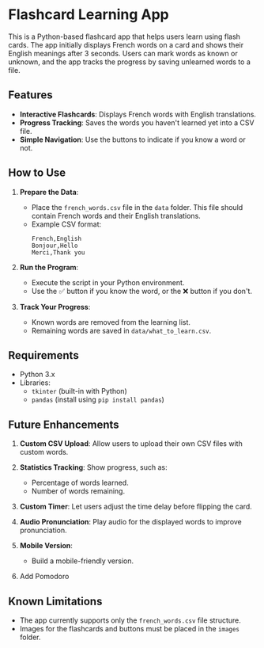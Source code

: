 # Flashcard Learning App

This is a Python-based flashcard app that helps users learn using flash cards. The app initially displays French words on a card and shows their English meanings after 3 seconds. Users can mark words as known or unknown, and the app tracks the progress by saving unlearned words to a file.

## Features

- **Interactive Flashcards**: Displays French words with English translations.
- **Progress Tracking**: Saves the words you haven't learned yet into a CSV file.
- **Simple Navigation**: Use the buttons to indicate if you know a word or not.

## How to Use

1. **Prepare the Data**:
   - Place the `french_words.csv` file in the `data` folder. This file should contain French words and their English translations.
   - Example CSV format:
     ```csv
     French,English
     Bonjour,Hello
     Merci,Thank you
     ```
2. **Run the Program**:
   - Execute the script in your Python environment.
   - Use the ✅ button if you know the word, or the ❌ button if you don't.

3. **Track Your Progress**:
   - Known words are removed from the learning list.
   - Remaining words are saved in `data/what_to_learn.csv`.

## Requirements

- Python 3.x
- Libraries:
  - `tkinter` (built-in with Python)
  - `pandas` (install using `pip install pandas`)

## Future Enhancements

1. **Custom CSV Upload**: Allow users to upload their own CSV files with custom words.

2. **Statistics Tracking**: Show progress, such as:
   - Percentage of words learned.
   - Number of words remaining.

3. **Custom Timer**: Let users adjust the time delay before flipping the card.

4. **Audio Pronunciation**: Play audio for the displayed words to improve pronunciation.

5. **Mobile Version**:
   - Build a mobile-friendly version.
6. Add Pomodoro

## Known Limitations

- The app currently supports only the `french_words.csv` file structure.
- Images for the flashcards and buttons must be placed in the `images` folder.